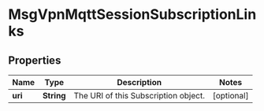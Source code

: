 

# MsgVpnMqttSessionSubscriptionLinks


## Properties

| Name | Type | Description | Notes |
|------------ | ------------- | ------------- | -------------|
|**uri** | **String** | The URI of this Subscription object. |  [optional] |



